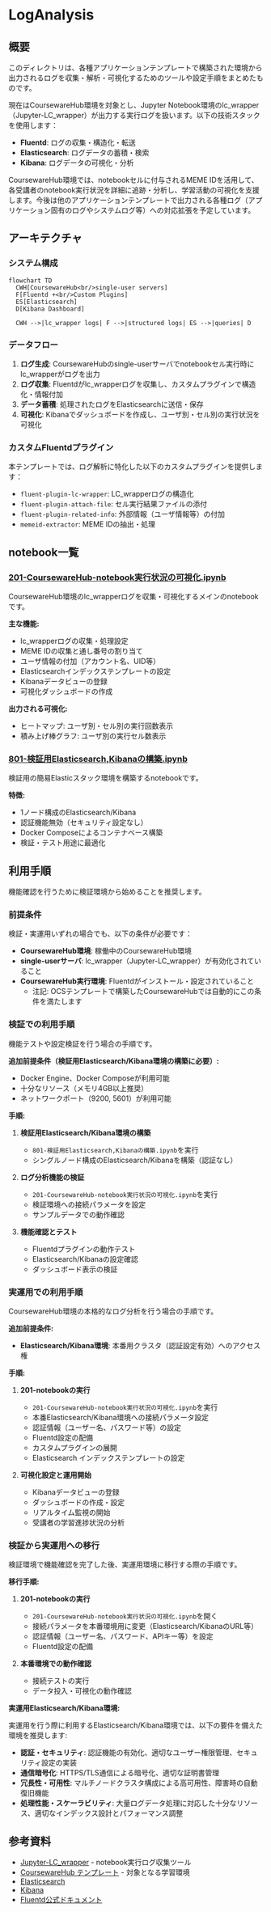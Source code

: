 # LogAnalysis

## 概要

このディレクトリは、各種アプリケーションテンプレートで構築された環境から出力されるログを収集・解析・可視化するためのツールや設定手順をまとめたものです。

現在はCoursewareHub環境を対象とし、Jupyter Notebook環境のlc_wrapper（Jupyter-LC_wrapper）が出力する実行ログを扱います。以下の技術スタックを使用します：

- **Fluentd**: ログの収集・構造化・転送
- **Elasticsearch**: ログデータの蓄積・検索
- **Kibana**: ログデータの可視化・分析

CoursewareHub環境では、notebookセルに付与されるMEME IDを活用して、各受講者のnotebook実行状況を詳細に追跡・分析し、学習活動の可視化を支援します。今後は他のアプリケーションテンプレートで出力される各種ログ（アプリケーション固有のログやシステムログ等）への対応拡張を予定しています。

## アーキテクチャ

### システム構成

```mermaid
flowchart TD
  CWH[CoursewareHub<br/>single-user servers]
  F[Fluentd +<br/>Custom Plugins]
  ES[Elasticsearch]
  D[Kibana Dashboard]

  CWH -->|lc_wrapper logs| F -->|structured logs| ES -->|queries| D
```

### データフロー

1. **ログ生成**: CoursewareHubのsingle-userサーバでnotebookセル実行時にlc_wrapperがログを出力
2. **ログ収集**: Fluentdがlc_wrapperログを収集し、カスタムプラグインで構造化・情報付加
3. **データ蓄積**: 処理されたログをElasticsearchに送信・保存
4. **可視化**: Kibanaでダッシュボードを作成し、ユーザ別・セル別の実行状況を可視化

### カスタムFluentdプラグイン

本テンプレートでは、ログ解析に特化した以下のカスタムプラグインを提供します：

- `fluent-plugin-lc-wrapper`: LC_wrapperログの構造化
- `fluent-plugin-attach-file`: セル実行結果ファイルの添付
- `fluent-plugin-related-info`: 外部情報（ユーザ情報等）の付加
- `memeid-extractor`: MEME IDの抽出・処理

## notebook一覧

### [201-CoursewareHub-notebook実行状況の可視化.ipynb](notebooks/201-CoursewareHub-notebook実行状況の可視化.ipynb)

CoursewareHub環境のlc_wrapperログを収集・可視化するメインのnotebookです。

**主な機能:**
- lc_wrapperログの収集・処理設定
- MEME IDの収集と通し番号の割り当て
- ユーザ情報の付加（アカウント名、UID等）
- Elasticsearchインデックステンプレートの設定
- Kibanaデータビューの登録
- 可視化ダッシュボードの作成

**出力される可視化:**
- ヒートマップ: ユーザ別・セル別の実行回数表示
- 積み上げ棒グラフ: ユーザ別の実行セル数表示

### [801-検証用Elasticsearch,Kibanaの構築.ipynb](notebooks/801-検証用Elasticsearch,Kibanaの構築.ipynb)

検証用の簡易Elasticスタック環境を構築するnotebookです。

**特徴:**
- 1ノード構成のElasticsearch/Kibana
- 認証機能無効（セキュリティ設定なし）
- Docker Composeによるコンテナベース構築
- 検証・テスト用途に最適化

## 利用手順

機能確認を行うために検証環境から始めることを推奨します。

### 前提条件

検証・実運用いずれの場合でも、以下の条件が必要です：

- **CoursewareHub環境**: 稼働中のCoursewareHub環境
- **single-userサーバ**: lc_wrapper（Jupyter-LC_wrapper）が有効化されていること
- **CoursewareHub実行環境**: Fluentdがインストール・設定されていること
  - 注記: OCSテンプレートで構築したCoursewareHubでは自動的にこの条件を満たします

### 検証での利用手順

機能テストや設定検証を行う場合の手順です。

**追加前提条件（検証用Elasticsearch/Kibana環境の構築に必要）:**
- Docker Engine、Docker Composeが利用可能
- 十分なリソース（メモリ4GB以上推奨）
- ネットワークポート（9200, 5601）が利用可能

**手順:**

1. **検証用Elasticsearch/Kibana環境の構築**
   - `801-検証用Elasticsearch,Kibanaの構築.ipynb`を実行
   - シングルノード構成のElasticsearch/Kibanaを構築（認証なし）

2. **ログ分析機能の検証**
   - `201-CoursewareHub-notebook実行状況の可視化.ipynb`を実行
   - 検証環境への接続パラメータを設定
   - サンプルデータでの動作確認

3. **機能確認とテスト**
   - Fluentdプラグインの動作テスト
   - Elasticsearch/Kibanaの設定確認
   - ダッシュボード表示の検証

### 実運用での利用手順

CoursewareHub環境の本格的なログ分析を行う場合の手順です。

**追加前提条件:**
- **Elasticsearch/Kibana環境**: 本番用クラスタ（認証設定有効）へのアクセス権

**手順:**

1. **201-notebookの実行**
   - `201-CoursewareHub-notebook実行状況の可視化.ipynb`を実行
   - 本番Elasticsearch/Kibana環境への接続パラメータ設定
   - 認証情報（ユーザー名、パスワード等）の設定
   - Fluentd設定の配備
   - カスタムプラグインの展開
   - Elasticsearch インデックステンプレートの設定

2. **可視化設定と運用開始**
   - Kibanaデータビューの登録
   - ダッシュボードの作成・設定
   - リアルタイム監視の開始
   - 受講者の学習進捗状況の分析

### 検証から実運用への移行

検証環境で機能確認を完了した後、実運用環境に移行する際の手順です。

**移行手順:**

1. **201-notebookの実行**
   - `201-CoursewareHub-notebook実行状況の可視化.ipynb`を開く
   - 接続パラメータを本番環境用に変更（Elasticsearch/KibanaのURL等）
   - 認証情報（ユーザー名、パスワード、APIキー等）を設定
   - Fluentd設定の配備

2. **本番環境での動作確認**
   - 接続テストの実行
   - データ投入・可視化の動作確認

**実運用Elasticsearch/Kibana環境:**

実運用を行う際に利用するElasticsearch/Kibana環境では、以下の要件を備えた環境を推奨します:

- **認証・セキュリティ**: 認証機能の有効化、適切なユーザー権限管理、セキュリティ設定の実装
- **通信暗号化**: HTTPS/TLS通信による暗号化、適切な証明書管理
- **冗長性・可用性**: マルチノードクラスタ構成による高可用性、障害時の自動復旧機能
- **処理性能・スケーラビリティ**: 大量ログデータ処理に対応した十分なリソース、適切なインデックス設計とパフォーマンス調整

## 参考資料

- [Jupyter-LC_wrapper](https://github.com/NII-cloud-operation/Jupyter-LC_wrapper) - notebook実行ログ収集ツール
- [CoursewareHub テンプレート](../CoursewareHub/) - 対象となる学習環境
- [Elasticsearch](https://www.elastic.co/elasticsearch)
- [Kibana](https://www.elastic.co/kibana)
- [Fluentd公式ドキュメント](https://docs.fluentd.org/)
